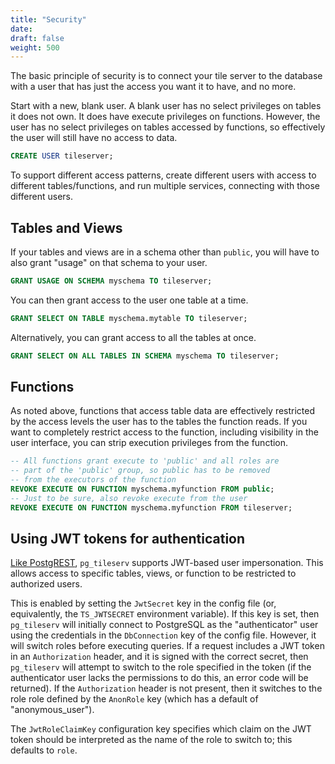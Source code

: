 ```yaml
---
title: "Security"
date:
draft: false
weight: 500
---
```


The basic principle of security is to connect your tile server to the database with a user that has just the access you want it to have, and no more.

Start with a new, blank user. A blank user has no select privileges on tables it does not own.
It does have execute privileges on functions.
However, the user has no select privileges on tables accessed by functions, so effectively the user will still have no access to data.

```sql
CREATE USER tileserver;
```
To support different access patterns, create different users with access to different tables/functions, and run multiple services, connecting with those different users.

## Tables and Views

If your tables and views are in a schema other than `public`, you will have to also grant "usage" on that schema to your user.
```sql
GRANT USAGE ON SCHEMA myschema TO tileserver;
```
You can then grant access to the user one table at a time.
```sql
GRANT SELECT ON TABLE myschema.mytable TO tileserver;
```
Alternatively, you can grant access to all the tables at once.
```sql
GRANT SELECT ON ALL TABLES IN SCHEMA myschema TO tileserver;
```

## Functions

As noted above, functions that access table data are effectively restricted by the access levels the user has to the tables the function reads. If you want to completely restrict access to the function, including visibility in the user interface, you can strip execution privileges from the function.
```sql
-- All functions grant execute to 'public' and all roles are
-- part of the 'public' group, so public has to be removed
-- from the executors of the function
REVOKE EXECUTE ON FUNCTION myschema.myfunction FROM public;
-- Just to be sure, also revoke execute from the user
REVOKE EXECUTE ON FUNCTION myschema.myfunction FROM tileserver;
```
## Using JWT tokens for authentication

[Like PostgREST](https://postgrest.org/en/v12/references/auth.html), `pg_tileserv` supports JWT-based user impersonation. This allows access to specific tables, views, or function to be restricted to authorized users.

This is enabled by setting the `JwtSecret` key in the config file (or, equivalently, the `TS_JWTSECRET` environment variable).
If this key is set, then `pg_tileserv` will initially connect to PostgreSQL as the "authenticator" user using the credentials in the `DbConnection` key of the config file.
However, it will switch roles before executing queries.
If a request includes a JWT token in an `Authorization` header, and it is signed with the correct secret, then `pg_tileserv` will attempt to switch to the role specified in the token (if the authenticator user lacks the permissions to do this, an error code will be returned).
If the `Authorization` header is not present, then it switches to the role role defined by the `AnonRole` key (which has a default of "anonymous_user").

The `JwtRoleClaimKey` configuration key specifies which claim on the JWT token should be interpreted as the name of the role to switch to; this defaults to `role`.

